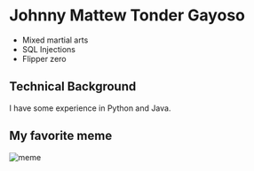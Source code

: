 # Johnny Mattew Tonder Gayoso
* Mixed martial arts
* SQL Injections
* Flipper zero

## Technical Background
I have some experience in Python and Java.

## My favorite meme
![meme](https://images7.memedroid.com/images/UPLOADED888/5df3c162db67b.jpeg)
